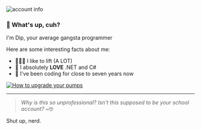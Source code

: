 ![account info](https://img.shields.io/badge/-School%20Account-blue)
### 👋 What's up, cuh?
I'm Dip, your average gangsta programmer

Here are some interesting facts about me: 
- 🏋🏾‍♂️ I like to lift (A LOT)
- 🥰 I absolutely **LOVE** .NET and C#
- 🧠 I've been coding for close to seven years now

[![How to upgrade your pumps](https://img.youtube.com/vi/fa3viHhLJ_A/0.jpg)](https://www.youtube.com/watch?v=fa3viHhLJ_A)

---

>*Why is this so unprofessional? Isn't this supposed to be your school account?* ~🤓

Shut up, nerd.

<!--
**ldstr/ldstr** is a ✨ _special_ ✨ repository because its `README.md` (this file) appears on your GitHub profile.

Here are some ideas to get you started:

- 🔭 I’m currently working on ...
- 🌱 I’m currently learning ...
- 👯 I’m looking to collaborate on ...
- 🤔 I’m looking for help with ...
- 💬 Ask me about ...
- 📫 How to reach me: ...
- 😄 Pronouns: ...
- ⚡ Fun fact: ...
-->

